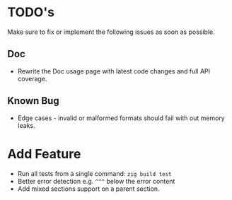 # TODO's

Make sure to fix or implement the following issues as soon as possible.

## Doc

- Rewrite the Doc usage page with latest code changes and full API coverage.

## Known Bug

- Edge cases - invalid or malformed formats should fail with out memory leaks.

# Add Feature

- Run all tests from a single command: `zig build test`
- Better error detection e.g. `^^^` below the error content
- Add mixed sections support on a parent section.
